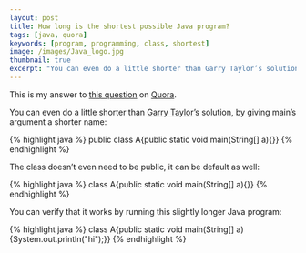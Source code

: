 ```yaml
---
layout: post
title: How long is the shortest possible Java program?
tags: [java, quora]
keywords: [program, programming, class, shortest]
image: /images/Java_logo.jpg
thumbnail: true
excerpt: "You can even do a little shorter than Garry Taylor’s solution, by giving main’s argument a shorter name:"
---
```


This is my answer to [this question](https://www.quora.com/How-long-is-the-shortest-possible-Java-program) on [Quora](https://www.quora.com).

You can even do a little shorter than [Garry Taylor](https://www.quora.com/profile/Garry-Taylor-5)’s solution, by giving main’s argument a shorter name:

{% highlight java %}
public class A{public static void main(String[] a){}}
{% endhighlight %}

The class doesn’t even need to be public, it can be default as well:

{% highlight java %}
class A{public static void main(String[] a){}}
{% endhighlight %}

You can verify that it works by running this slightly longer Java program:

{% highlight java %}
class A{public static void main(String[] a){System.out.println("hi");}}
{% endhighlight %}
